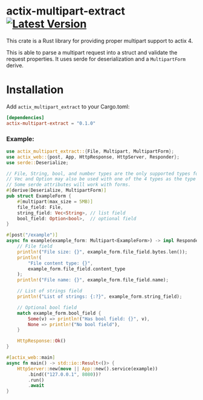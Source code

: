 # actix-multipart-extract [![Latest Version]][crates.io]
This crate is a Rust library for providing proper multipart support to actix 4.

[Latest Version]: https://img.shields.io/crates/v/actix-multipart-extract
[crates.io]: https://crates.io/crates/actix-multipart-extract

This is able to parse a multipart request into a struct and validate the request properties. It uses serde for deserialization and a `MultipartForm` derive.

# Installation
Add `actix_multipart_extract` to your Cargo.toml:
```toml
[dependencies]
actix-multipart-extract = "0.1.0"
```
### Example:
```rust
use actix_multipart_extract::{File, Multipart, MultipartForm};
use actix_web::{post, App, HttpResponse, HttpServer, Responder};
use serde::Deserialize;

// File, String, bool, and number types are the only supported types for forms.
// Vec and Option may also be used with one of the 4 types as the type param.
// Some serde attributes will work with forms.
#[derive(Deserialize, MultipartForm)]
pub struct ExampleForm {
    #[multipart(max_size = 5MB)]
    file_field: File,
    string_field: Vec<String>, // list field
    bool_field: Option<bool>,  // optional field
}

#[post("/example")]
async fn example(example_form: Multipart<ExampleForm>) -> impl Responder {
    // File field
    println!("File size: {}", example_form.file_field.bytes.len());
    println!(
        "File content type: {}",
        example_form.file_field.content_type
    );
    println!("File name: {}", example_form.file_field.name);

    // List of strings field
    println!("List of strings: {:?}", example_form.string_field);

    // Optional bool field
    match example_form.bool_field {
        Some(v) => println!("Has bool field: {}", v),
        None => println!("No bool field"),
    }

    HttpResponse::Ok()
}

#[actix_web::main]
async fn main() -> std::io::Result<()> {
    HttpServer::new(move || App::new().service(example))
        .bind(("127.0.0.1", 8080))?
        .run()
        .await
}
```